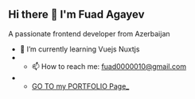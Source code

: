 ## Hi there 👋 I'm Fuad Agayev

A passionate frontend developer from Azerbaijan
- 🌱 I’m currently learning Vuejs Nuxtjs 
- - 📫 How to reach me: fuad0000010@gmail.com
- - [ GO TO my PORTFOLIO Page_ ](http://fuad-foliou.netlify.app)
<!--
**fuad-agayev/fuad-agayev** is a ✨ _special_ ✨ repository because its `README.md` (this file) appears on your GitHub profile.

Here are some ideas to get you started:

- 🔭 I’m currently working on ...
- 🌱 I’m currently learning ...
- 👯 I’m looking to collaborate on ...
- 🤔 I’m looking for help with ...
- 💬 Ask me about ...
- 📫 How to reach me: ...
- 😄 Pronouns: ...
- ⚡ Fun fact: ...
-->
